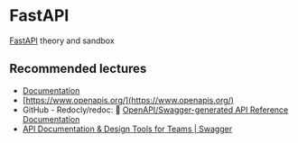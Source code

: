 # FastAPI

[FastAPI](https://fastapi.tiangolo.com/tutorial/first-steps/) theory and sandbox

## Recommended lectures

* [Documentation](https://hackmd.io/rK8aSVH3Qg-ICKuKGOO01w)
* [https://www.openapis.org/](https://www.openapis.org/)
* GitHub - Redocly/redoc: 📘 [OpenAPI/Swagger-generated API Reference Documentation](https://github.com/Redocly/redoc)
* [API Documentation & Design Tools for Teams | Swagger](https://swagger.io/)